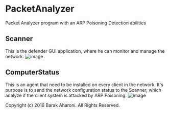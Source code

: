 # PacketAnalyzer
Packet Analyzer program with an ARP Poisoning Detection abilities

## Scanner
This is the defender GUI application, where he can monitor and manage the network.
![image](https://user-images.githubusercontent.com/97598628/151035857-aefea273-7227-4bc8-8c3e-eceadd9bbe4e.png)

## ComputerStatus
This is an agent that need to be installed on every client in the network.
It's purpose is to send the network configuration status to the Scanner, which analyze if the client system is attacked by ARP Poisoning.
![image](https://user-images.githubusercontent.com/97598628/151036415-a5810ff2-3f21-4ca3-a8d1-7521f6148139.png)


Copyright (c) 2016 Barak Aharoni. All Rights Reserved.
